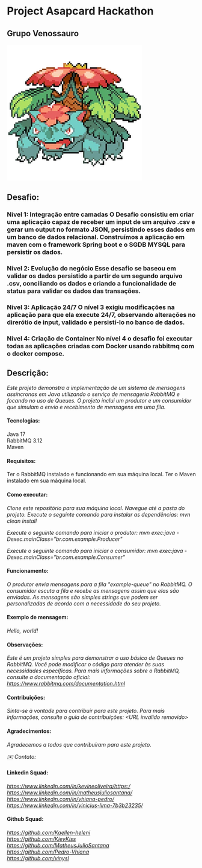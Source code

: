 # Project Asapcard Hackathon

## Grupo Venossauro 

<img src="venosaur pixel.webp">

## Desafio: 
### Nível 1: Integração entre camadas O Desafio consistiu em criar uma aplicação capaz de receber um input de um arquivo .csv e gerar um output no formato JSON, persistindo esses dados em um banco de dados relacional. Construímos a aplicação em maven com o framework Spring boot e o SGDB MYSQL para persistir os dados.    

### Nível 2: Evolução do negócio Esse desafio se baseou em validar os dados persistido a partir de um segundo arquivo .csv, conciliando os dados e criando a funcionalidade de status para validar os dados das transações.   

### Nível 3: Aplicação 24/7 O nível 3 exigiu modificações na aplicação para que ela execute 24/7, observando alterações no direrótio de input, validado e persistí-lo no banco de dados.  

### Nível 4: Criação de Container No nível 4 o desafio foi executar todas as aplicações criadas com Docker usando rabbitmq com o docker compose.



## Descrição:

*Este projeto demonstra a implementação de um sistema de mensagens assíncronas em Java utilizando o serviço de mensageria RabbitMQ e focando no uso de Queues. O projeto inclui um produtor e um consumidor que simulam o envio e recebimento de mensagens em uma fila.*

#### Tecnologias:

Java 17   
RabbitMQ 3.12  
Maven      

#### Requisitos:

Ter o RabbitMQ instalado e funcionando em sua máquina local.
Ter o Maven instalado em sua máquina local.

#### Como executar:

*Clone este repositório para sua máquina local.
Navegue até a pasta do projeto.
Execute o seguinte comando para instalar as dependências:
mvn clean install*

*Execute o seguinte comando para iniciar o produtor:
mvn exec:java -Dexec.mainClass="br.com.example.Producer"*

*Execute o seguinte comando para iniciar o consumidor:
mvn exec:java -Dexec.mainClass="br.com.example.Consumer"*

#### Funcionamento:

*O produtor envia mensagens para a fila "example-queue" no RabbitMQ.
O consumidor escuta a fila e recebe as mensagens assim que elas são enviadas.
As mensagens são simples strings que podem ser personalizadas de acordo com a necessidade do seu projeto.*  

#### Exemplo de mensagem:

*Hello, world!*

#### Observações:

*Este é um projeto simples para demonstrar o uso básico de Queues no RabbitMQ.
Você pode modificar o código para atender às suas necessidades específicas.
Para mais informações sobre o RabbitMQ, consulte a documentação oficial: https://www.rabbitmq.com/documentation.html*

#### Contribuições:

*Sinta-se à vontade para contribuir para este projeto. Para mais informações, consulte o guia de contribuições: <URL inválido removido>*

#### Agradecimentos:

*Agradecemos a todos que contribuíram para este projeto.*

*✉️ Contato:*

#### Linkedin Squad:


*https://www.linkedin.com/in/kevineoliveira/https:/*  
*https://www.linkedin.com/in/matheusjuliosantana/*    
*https://www.linkedin.com/in/vhiana-pedro/*    
*https://www.linkedin.com/in/vinicius-lima-7b3b23235/*  

#### Github Squad:

*https://github.com/Kaellen-heleni*    
*https://github.com/KievKiss*  
*https://github.com/MatheusJulioSantana*    
*https://github.com/Pedro-Vhiana*     
*https://github.com/vinysl*  
